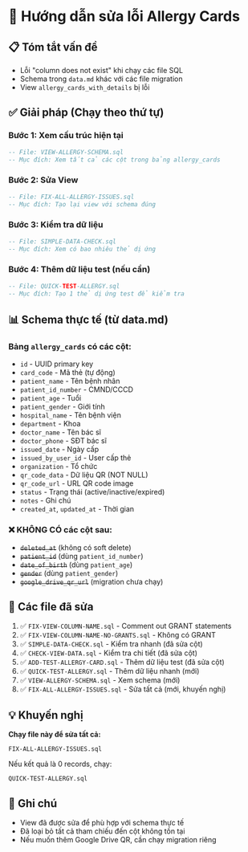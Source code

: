 # 🔧 Hướng dẫn sửa lỗi Allergy Cards

## 📋 Tóm tắt vấn đề
- Lỗi "column does not exist" khi chạy các file SQL
- Schema trong `data.md` khác với các file migration
- View `allergy_cards_with_details` bị lỗi

## ✅ Giải pháp (Chạy theo thứ tự)

### Bước 1: Xem cấu trúc hiện tại
```sql
-- File: VIEW-ALLERGY-SCHEMA.sql
-- Mục đích: Xem tất cả các cột trong bảng allergy_cards
```

### Bước 2: Sửa View
```sql
-- File: FIX-ALL-ALLERGY-ISSUES.sql
-- Mục đích: Tạo lại view với schema đúng
```

### Bước 3: Kiểm tra dữ liệu
```sql
-- File: SIMPLE-DATA-CHECK.sql  
-- Mục đích: Xem có bao nhiêu thẻ dị ứng
```

### Bước 4: Thêm dữ liệu test (nếu cần)
```sql
-- File: QUICK-TEST-ALLERGY.sql
-- Mục đích: Tạo 1 thẻ dị ứng test để kiểm tra
```

## 📊 Schema thực tế (từ data.md)

### Bảng `allergy_cards` có các cột:
- `id` - UUID primary key
- `card_code` - Mã thẻ (tự động)
- `patient_name` - Tên bệnh nhân
- `patient_id_number` - CMND/CCCD
- `patient_age` - Tuổi
- `patient_gender` - Giới tính
- `hospital_name` - Tên bệnh viện
- `department` - Khoa
- `doctor_name` - Tên bác sĩ
- `doctor_phone` - SĐT bác sĩ
- `issued_date` - Ngày cấp
- `issued_by_user_id` - User cấp thẻ
- `organization` - Tổ chức
- `qr_code_data` - Dữ liệu QR (NOT NULL)
- `qr_code_url` - URL QR code image
- `status` - Trạng thái (active/inactive/expired)
- `notes` - Ghi chú
- `created_at`, `updated_at` - Thời gian

### ❌ KHÔNG CÓ các cột sau:
- ~~`deleted_at`~~ (không có soft delete)
- ~~`patient_id`~~ (dùng `patient_id_number`)
- ~~`date_of_birth`~~ (dùng `patient_age`)
- ~~`gender`~~ (dùng `patient_gender`)
- ~~`google_drive_qr_url`~~ (migration chưa chạy)

## 🚀 Các file đã sửa

1. ✅ `FIX-VIEW-COLUMN-NAME.sql` - Comment out GRANT statements
2. ✅ `FIX-VIEW-COLUMN-NAME-NO-GRANTS.sql` - Không có GRANT
3. ✅ `SIMPLE-DATA-CHECK.sql` - Kiểm tra nhanh (đã sửa cột)
4. ✅ `CHECK-VIEW-DATA.sql` - Kiểm tra chi tiết (đã sửa cột)
5. ✅ `ADD-TEST-ALLERGY-CARD.sql` - Thêm dữ liệu test (đã sửa cột)
6. ✅ `QUICK-TEST-ALLERGY.sql` - Thêm dữ liệu nhanh (mới)
7. ✅ `VIEW-ALLERGY-SCHEMA.sql` - Xem schema (mới)
8. ✅ `FIX-ALL-ALLERGY-ISSUES.sql` - Sửa tất cả (mới, khuyến nghị)

## 💡 Khuyến nghị

**Chạy file này để sửa tất cả:**
```
FIX-ALL-ALLERGY-ISSUES.sql
```

Nếu kết quả là 0 records, chạy:
```
QUICK-TEST-ALLERGY.sql
```

## 📝 Ghi chú
- View đã được sửa để phù hợp với schema thực tế
- Đã loại bỏ tất cả tham chiếu đến cột không tồn tại
- Nếu muốn thêm Google Drive QR, cần chạy migration riêng


